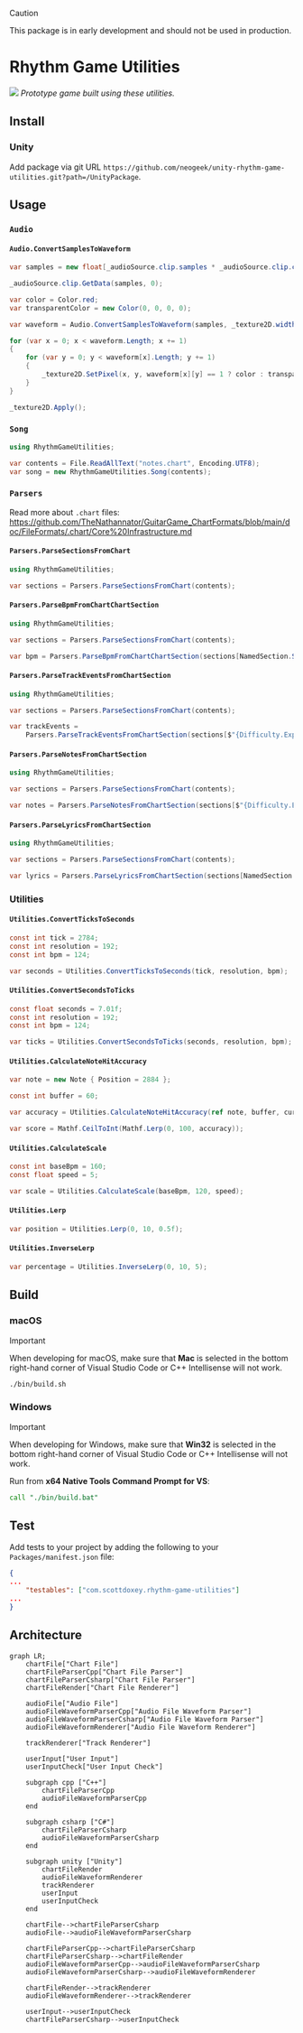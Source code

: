 > [!CAUTION]
> This package is in early development and should not be used in production.

# Rhythm Game Utilities

![](screenshot.png)
_Prototype game built using these utilities._

## Install

### Unity

Add package via git URL `https://github.com/neogeek/unity-rhythm-game-utilities.git?path=/UnityPackage`.

## Usage

### `Audio`

#### `Audio.ConvertSamplesToWaveform`

```csharp
var samples = new float[_audioSource.clip.samples * _audioSource.clip.channels];

_audioSource.clip.GetData(samples, 0);

var color = Color.red;
var transparentColor = new Color(0, 0, 0, 0);

var waveform = Audio.ConvertSamplesToWaveform(samples, _texture2D.width, _texture2D.height);

for (var x = 0; x < waveform.Length; x += 1)
{
    for (var y = 0; y < waveform[x].Length; y += 1)
    {
        _texture2D.SetPixel(x, y, waveform[x][y] == 1 ? color : transparentColor);
    }
}

_texture2D.Apply();
```

### `Song`

```csharp
using RhythmGameUtilities;

var contents = File.ReadAllText("notes.chart", Encoding.UTF8);
var song = new RhythmGameUtilities.Song(contents);
```

### `Parsers`

Read more about `.chart` files: <https://github.com/TheNathannator/GuitarGame_ChartFormats/blob/main/doc/FileFormats/.chart/Core%20Infrastructure.md>

#### `Parsers.ParseSectionsFromChart`

```csharp
using RhythmGameUtilities;

var sections = Parsers.ParseSectionsFromChart(contents);
```

#### `Parsers.ParseBpmFromChartChartSection`

```csharp
using RhythmGameUtilities;

var sections = Parsers.ParseSectionsFromChart(contents);

var bpm = Parsers.ParseBpmFromChartChartSection(sections[NamedSection.SyncTrack]);
```

#### `Parsers.ParseTrackEventsFromChartSection`

```csharp
using RhythmGameUtilities;

var sections = Parsers.ParseSectionsFromChart(contents);

var trackEvents =
    Parsers.ParseTrackEventsFromChartSection(sections[$"{Difficulty.Expert}Single"], TypeCode.Event);
```

#### `Parsers.ParseNotesFromChartSection`

```csharp
using RhythmGameUtilities;

var sections = Parsers.ParseSectionsFromChart(contents);

var notes = Parsers.ParseNotesFromChartSection(sections[$"{Difficulty.Expert}Single"]);
```

#### `Parsers.ParseLyricsFromChartSection`

```csharp
using RhythmGameUtilities;

var sections = Parsers.ParseSectionsFromChart(contents);

var lyrics = Parsers.ParseLyricsFromChartSection(sections[NamedSection.Events]);
```

### Utilities

#### `Utilities.ConvertTicksToSeconds`

```csharp
const int tick = 2784;
const int resolution = 192;
const int bpm = 124;

var seconds = Utilities.ConvertTicksToSeconds(tick, resolution, bpm);
```

#### `Utilities.ConvertSecondsToTicks`

```csharp
const float seconds = 7.01f;
const int resolution = 192;
const int bpm = 124;

var ticks = Utilities.ConvertSecondsToTicks(seconds, resolution, bpm);
```

#### `Utilities.CalculateNoteHitAccuracy`

```csharp
var note = new Note { Position = 2884 };

const int buffer = 60;

var accuracy = Utilities.CalculateNoteHitAccuracy(ref note, buffer, currentTick);

var score = Mathf.CeilToInt(Mathf.Lerp(0, 100, accuracy));
```

#### `Utilities.CalculateScale`

```csharp
const int baseBpm = 160;
const float speed = 5;

var scale = Utilities.CalculateScale(baseBpm, 120, speed);
```

#### `Utilities.Lerp`

```csharp
var position = Utilities.Lerp(0, 10, 0.5f);
```

#### `Utilities.InverseLerp`

```csharp
var percentage = Utilities.InverseLerp(0, 10, 5);
```

## Build

### macOS

> [!IMPORTANT]
> When developing for macOS, make sure that **Mac** is selected in the bottom right-hand corner of Visual Studio Code or C++ Intellisense will not work.

```bash
./bin/build.sh
```

### Windows

> [!IMPORTANT]
> When developing for Windows, make sure that **Win32** is selected in the bottom right-hand corner of Visual Studio Code or C++ Intellisense will not work.

Run from **x64 Native Tools Command Prompt for VS**:

```cmd
call "./bin/build.bat"
```

## Test

Add tests to your project by adding the following to your `Packages/manifest.json` file:

```json
{
...
    "testables": ["com.scottdoxey.rhythm-game-utilities"]
...
}
```

## Architecture

```mermaid
graph LR;
    chartFile["Chart File"]
    chartFileParserCpp["Chart File Parser"]
    chartFileParserCsharp["Chart File Parser"]
    chartFileRender["Chart File Renderer"]

    audioFile["Audio File"]
    audioFileWaveformParserCpp["Audio File Waveform Parser"]
    audioFileWaveformParserCsharp["Audio File Waveform Parser"]
    audioFileWaveformRenderer["Audio File Waveform Renderer"]

    trackRenderer["Track Renderer"]

    userInput["User Input"]
    userInputCheck["User Input Check"]

    subgraph cpp ["C++"]
        chartFileParserCpp
        audioFileWaveformParserCpp
    end

    subgraph csharp ["C#"]
        chartFileParserCsharp
        audioFileWaveformParserCsharp
    end

    subgraph unity ["Unity"]
        chartFileRender
        audioFileWaveformRenderer
        trackRenderer
        userInput
        userInputCheck
    end

    chartFile-->chartFileParserCsharp
    audioFile-->audioFileWaveformParserCsharp

    chartFileParserCpp-->chartFileParserCsharp
    chartFileParserCsharp-->chartFileRender
    audioFileWaveformParserCpp-->audioFileWaveformParserCsharp
    audioFileWaveformParserCsharp-->audioFileWaveformRenderer

    chartFileRender-->trackRenderer
    audioFileWaveformRenderer-->trackRenderer

    userInput-->userInputCheck
    chartFileParserCsharp-->userInputCheck
```
